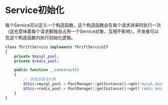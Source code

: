 # Service初始化

每个Service可以定义一个构造函数，这个构造函数会在每个请求进来时执行一次（这也意味着每个请求都独自占用一个Service对象，互相不影响）。开发者可以在这个构造函数内执行初始化逻辑。

```php
class ThriftService implements ThriftServiceIf
{
    private $mysql_pool;
    private $redis_pool;

    public function __construct()
    {
        // 获取连接池对象
        $this->mysql_pool = PoolManager::getInstance()->get('mysql_master');
        $this->redis_pool = PoolManager::getInstance()->get('redis_master');
    }
}

```